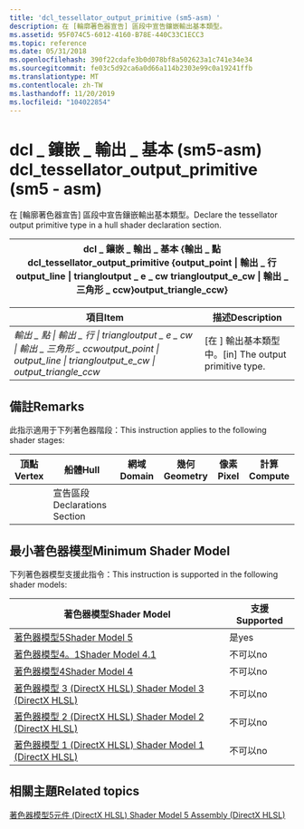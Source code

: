 ```yaml
---
title: 'dcl_tessellator_output_primitive (sm5-asm) '
description: 在 [輪廓著色器宣告] 區段中宣告鑲嵌輸出基本類型。
ms.assetid: 95F074C5-6012-4160-B78E-440C33C1ECC3
ms.topic: reference
ms.date: 05/31/2018
ms.openlocfilehash: 390f22cdafe3b0d078bf8a502623a1c741e34e34
ms.sourcegitcommit: fe03c5d92ca6a0d66a114b2303e99c0a19241ffb
ms.translationtype: MT
ms.contentlocale: zh-TW
ms.lasthandoff: 11/20/2019
ms.locfileid: "104022854"
---
```

# <a name="dcl_tessellator_output_primitive-sm5---asm"></a><span data-ttu-id="4a9e0-103">dcl \_ 鑲嵌 \_ 輸出 \_ 基本 (sm5-asm) </span><span class="sxs-lookup"><span data-stu-id="4a9e0-103">dcl\_tessellator\_output\_primitive (sm5 - asm)</span></span>

<span data-ttu-id="4a9e0-104">在 [輪廓著色器宣告] 區段中宣告鑲嵌輸出基本類型。</span><span class="sxs-lookup"><span data-stu-id="4a9e0-104">Declare the tessellator output primitive type in a hull shader declaration section.</span></span>



| <span data-ttu-id="4a9e0-105">dcl \_ 鑲嵌 \_ 輸出 \_ 基本 {輸出 \_ 點 </span><span class="sxs-lookup"><span data-stu-id="4a9e0-105">dcl\_tessellator\_output\_primitive {output\_point </span></span>\| <span data-ttu-id="4a9e0-106">輸出 \_ 行 </span><span class="sxs-lookup"><span data-stu-id="4a9e0-106">output\_line </span></span>\| <span data-ttu-id="4a9e0-107">triangloutput \_ e \_ cw </span><span class="sxs-lookup"><span data-stu-id="4a9e0-107">triangloutput\_e\_cw </span></span>\| <span data-ttu-id="4a9e0-108">輸出 \_ 三角形 \_ ccw}</span><span class="sxs-lookup"><span data-stu-id="4a9e0-108">output\_triangle\_ccw}</span></span> |
|----------------------------------------------------------------------------------------------------------------------|



 



| <span data-ttu-id="4a9e0-109">項目</span><span class="sxs-lookup"><span data-stu-id="4a9e0-109">Item</span></span>                                                                                                                                                                                                                                                                                                                                            | <span data-ttu-id="4a9e0-110">描述</span><span class="sxs-lookup"><span data-stu-id="4a9e0-110">Description</span></span>                                  |
|-------------------------------------------------------------------------------------------------------------------------------------------------------------------------------------------------------------------------------------------------------------------------------------------------------------------------------------------------|----------------------------------------------|
| <span data-ttu-id="4a9e0-111"><span id="output_point___output_line_____________________________________triangloutput_e_cw___output_triangle_ccw"></span><span id="OUTPUT_POINT___OUTPUT_LINE_____________________________________TRIANGLOUTPUT_E_CW___OUTPUT_TRIANGLE_CCW"></span>*輸出 \_ 點 \| 輸出 \_ 行 \| triangloutput \_ e \_ cw \| 輸出 \_ 三角形 \_ ccw*</span><span class="sxs-lookup"><span data-stu-id="4a9e0-111"><span id="output_point___output_line_____________________________________triangloutput_e_cw___output_triangle_ccw"></span><span id="OUTPUT_POINT___OUTPUT_LINE_____________________________________TRIANGLOUTPUT_E_CW___OUTPUT_TRIANGLE_CCW"></span>*output\_point \| output\_line \| triangloutput\_e\_cw \| output\_triangle\_ccw*</span></span><br/> | <span data-ttu-id="4a9e0-112">\[在 \] 輸出基本類型中。</span><span class="sxs-lookup"><span data-stu-id="4a9e0-112">\[in\] The output primitive type.</span></span><br/> |



 

## <a name="remarks"></a><span data-ttu-id="4a9e0-113">備註</span><span class="sxs-lookup"><span data-stu-id="4a9e0-113">Remarks</span></span>

<span data-ttu-id="4a9e0-114">此指示適用于下列著色器階段：</span><span class="sxs-lookup"><span data-stu-id="4a9e0-114">This instruction applies to the following shader stages:</span></span>



| <span data-ttu-id="4a9e0-115">頂點</span><span class="sxs-lookup"><span data-stu-id="4a9e0-115">Vertex</span></span> | <span data-ttu-id="4a9e0-116">船體</span><span class="sxs-lookup"><span data-stu-id="4a9e0-116">Hull</span></span>                 | <span data-ttu-id="4a9e0-117">網域</span><span class="sxs-lookup"><span data-stu-id="4a9e0-117">Domain</span></span> | <span data-ttu-id="4a9e0-118">幾何</span><span class="sxs-lookup"><span data-stu-id="4a9e0-118">Geometry</span></span> | <span data-ttu-id="4a9e0-119">像素</span><span class="sxs-lookup"><span data-stu-id="4a9e0-119">Pixel</span></span> | <span data-ttu-id="4a9e0-120">計算</span><span class="sxs-lookup"><span data-stu-id="4a9e0-120">Compute</span></span> |
|--------|----------------------|--------|----------|-------|---------|
|        | <span data-ttu-id="4a9e0-121">宣告區段</span><span class="sxs-lookup"><span data-stu-id="4a9e0-121">Declarations Section</span></span> |        |          |       |         |



 

## <a name="minimum-shader-model"></a><span data-ttu-id="4a9e0-122">最小著色器模型</span><span class="sxs-lookup"><span data-stu-id="4a9e0-122">Minimum Shader Model</span></span>

<span data-ttu-id="4a9e0-123">下列著色器模型支援此指令：</span><span class="sxs-lookup"><span data-stu-id="4a9e0-123">This instruction is supported in the following shader models:</span></span>



| <span data-ttu-id="4a9e0-124">著色器模型</span><span class="sxs-lookup"><span data-stu-id="4a9e0-124">Shader Model</span></span>                                              | <span data-ttu-id="4a9e0-125">支援</span><span class="sxs-lookup"><span data-stu-id="4a9e0-125">Supported</span></span> |
|-----------------------------------------------------------|-----------|
| [<span data-ttu-id="4a9e0-126">著色器模型5</span><span class="sxs-lookup"><span data-stu-id="4a9e0-126">Shader Model 5</span></span>](d3d11-graphics-reference-sm5.md)        | <span data-ttu-id="4a9e0-127">是</span><span class="sxs-lookup"><span data-stu-id="4a9e0-127">yes</span></span>       |
| [<span data-ttu-id="4a9e0-128">著色器模型4。1</span><span class="sxs-lookup"><span data-stu-id="4a9e0-128">Shader Model 4.1</span></span>](dx-graphics-hlsl-sm4.md)              | <span data-ttu-id="4a9e0-129">不可以</span><span class="sxs-lookup"><span data-stu-id="4a9e0-129">no</span></span>        |
| [<span data-ttu-id="4a9e0-130">著色器模型4</span><span class="sxs-lookup"><span data-stu-id="4a9e0-130">Shader Model 4</span></span>](dx-graphics-hlsl-sm4.md)                | <span data-ttu-id="4a9e0-131">不可以</span><span class="sxs-lookup"><span data-stu-id="4a9e0-131">no</span></span>        |
| [<span data-ttu-id="4a9e0-132">著色器模型 3 (DirectX HLSL) </span><span class="sxs-lookup"><span data-stu-id="4a9e0-132">Shader Model 3 (DirectX HLSL)</span></span>](dx-graphics-hlsl-sm3.md) | <span data-ttu-id="4a9e0-133">不可以</span><span class="sxs-lookup"><span data-stu-id="4a9e0-133">no</span></span>        |
| [<span data-ttu-id="4a9e0-134">著色器模型 2 (DirectX HLSL) </span><span class="sxs-lookup"><span data-stu-id="4a9e0-134">Shader Model 2 (DirectX HLSL)</span></span>](dx-graphics-hlsl-sm2.md) | <span data-ttu-id="4a9e0-135">不可以</span><span class="sxs-lookup"><span data-stu-id="4a9e0-135">no</span></span>        |
| [<span data-ttu-id="4a9e0-136">著色器模型 1 (DirectX HLSL) </span><span class="sxs-lookup"><span data-stu-id="4a9e0-136">Shader Model 1 (DirectX HLSL)</span></span>](dx-graphics-hlsl-sm1.md) | <span data-ttu-id="4a9e0-137">不可以</span><span class="sxs-lookup"><span data-stu-id="4a9e0-137">no</span></span>        |



 

## <a name="related-topics"></a><span data-ttu-id="4a9e0-138">相關主題</span><span class="sxs-lookup"><span data-stu-id="4a9e0-138">Related topics</span></span>

<dl> <dt>

[<span data-ttu-id="4a9e0-139">著色器模型5元件 (DirectX HLSL) </span><span class="sxs-lookup"><span data-stu-id="4a9e0-139">Shader Model 5 Assembly (DirectX HLSL)</span></span>](shader-model-5-assembly--directx-hlsl-.md)
</dt> </dl>

 

 





